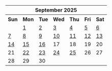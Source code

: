 <table align="center" border="0" cellpadding="0" cellspacing="0" class="month">
 <tr>
  <th class="month" colspan="7">
   September 2025
  </th>
 </tr>
 <tr>
  <th class="sun">
   Sun
  </th>
  <th class="mon">
   Mon
  </th>
  <th class="tue">
   Tue
  </th>
  <th class="wed">
   Wed
  </th>
  <th class="thu">
   Thu
  </th>
  <th class="fri">
   Fri
  </th>
  <th class="sat">
   Sat
  </th>
 </tr>
 <tr>
  <td class="noday">
  </td>
  <td class="mon">
   <a href="20250901.py">
    1
   </a>
  </td>
  <td class="tue">
   <a href="20250902.py">
    2
   </a>
  </td>
  <td class="wed">
   <a href="20250903.py">
    3
   </a>
  </td>
  <td class="thu">
   <a href="20250904.py">
    4
   </a>
  </td>
  <td class="fri">
   <a href="20250905.py">
    5
   </a>
  </td>
  <td class="sat">
   <a href="20250906.py">
    6
   </a>
  </td>
 </tr>
 <tr>
  <td class="sun">
   <a href="20250907.py">
    7
   </a>
  </td>
  <td class="mon">
   <a href="20250908.py">
    8
   </a>
  </td>
  <td class="tue">
   <a href="20250909.py">
    9
   </a>
  </td>
  <td class="wed">
   <a href="20250910.py">
    10
   </a>
  </td>
  <td class="thu">
   <a href="20250911.py">
    11
   </a>
  </td>
  <td class="fri">
   <a href="20250912.py">
    12
   </a>
  </td>
  <td class="sat">
   <a href="20250913.py">
    13
   </a>
  </td>
 </tr>
 <tr>
  <td class="sun">
   <a href="20250914.py">
    14
   </a>
  </td>
  <td class="mon">
   <a href="20250915.py">
    15
   </a>
  </td>
  <td class="tue">
   <a href="20250916.py">
    16
   </a>
  </td>
  <td class="wed">
   17
  </td>
  <td class="thu">
   18
  </td>
  <td class="fri">
   19
  </td>
  <td class="sat">
   20
  </td>
 </tr>
 <tr>
  <td class="sun">
   21
  </td>
  <td class="mon">
   <a href="20250922.py">
    22
   </a>
  </td>
  <td class="tue">
   <a href="20250923.py">
    23
   </a>
  </td>
  <td class="wed">
   <a href="20250924.py">
    24
   </a>
  </td>
  <td class="thu">
   <a href="20250925.py">
    25
   </a>
  </td>
  <td class="fri">
   26
  </td>
  <td class="sat">
   27
  </td>
 </tr>
 <tr>
  <td class="sun">
   28
  </td>
  <td class="mon">
   29
  </td>
  <td class="tue">
   30
  </td>
  <td class="noday">
  </td>
  <td class="noday">
  </td>
  <td class="noday">
  </td>
  <td class="noday">
  </td>
 </tr>
</table>
